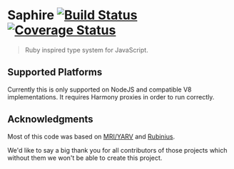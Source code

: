 # Saphire [![Build Status](https://travis-ci.org/pagarme/saphire.svg)](https://travis-ci.org/pagarme/saphire) [![Coverage Status](https://coveralls.io/repos/pagarme/saphire/badge.svg?branch=master)](https://coveralls.io/r/pagarme/saphire?branch=master)

> Ruby inspired type system for JavaScript.

## Supported Platforms

Currently this is only supported on NodeJS and compatible V8 implementations.
It requires Harmony proxies in order to run correctly.


## Acknowledgments

Most of this code was based on [MRI/YARV](https://github.com/ruby/ruby) and [Rubinius](https://github.com/rubinius/rubinius).

We'd like to say a big thank you for all contributors of those projects which without them we won't be able to create this project.

